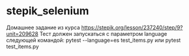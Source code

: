 # stepik_selenium
Домашнее задание из курса https://stepik.org/lesson/237240/step/9?unit=209628
Тест должен запускаться с параметром language следующей командой:
pytest --language=es test_items.py
или
pytest test_items.py
